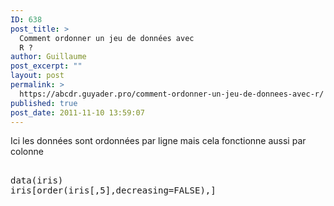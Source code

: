 ```yaml
---
ID: 638
post_title: >
  Comment ordonner un jeu de données avec
  R ?
author: Guillaume
post_excerpt: ""
layout: post
permalink: >
  https://abcdr.guyader.pro/comment-ordonner-un-jeu-de-donnees-avec-r/
published: true
post_date: 2011-11-10 13:59:07
---
```

Ici les données sont ordonnées par ligne mais cela fonctionne aussi par colonne<br /> <pre lang='rsplus'> <br />data(iris)<br />iris[order(iris[,5],decreasing=FALSE),] <br /></pre>